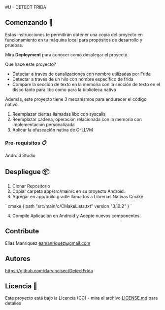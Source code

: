 #U - DETECT FRIDA

## Comenzando 🚀

Estas instrucciones te permitirán obtener una copia del proyecto en funcionamiento en tu máquina local para propósitos de desarrollo y pruebas.

Mira **Deployment** para conocer como desplegar el proyecto.

Que hace este proyecto?

- Detectar a través de canalizaciones con nombre utilizadas por Frida
- Detectar a través de un hilo con nombre específico de frida
- Compare la sección de texto en la memoria con la sección de texto en el disco tanto para libc como para la biblioteca nativa

Además, este proyecto tiene 3 mecanismos para endurecer el código nativo.

1.  Reemplazar ciertas llamadas libc con syscalls
2.  Reemplazar cadena, operación relacionada con la memoria con implementación personalizada
3.  Aplicar la ofuscación nativa de O-LLVM

### Pre-requisitos 📋

Android Studio

## Despliegue 📦

1. Clonar Repositorio
2. Copiar carpeta app/src/main/c en su proyecto Android.
3. Agregar en app/build.gradle llamados a Librerias Nativas Cmake

´
cmake {
path "src/main/c/CMakeLists.txt"
version "3.10.2"
}
´

4. Compile Aplicación en Android y Acepte nuevos componentes.

## Contribute

Elias Manriquez <eamanriquez@gmail.com>

## Autores

https://github.com/darvincisec/DetectFrida

## Licencia 📄

Este proyecto está bajo la Licencia (CC) - mira el archivo [LICENSE.md](LICENSE.md) para detalles
